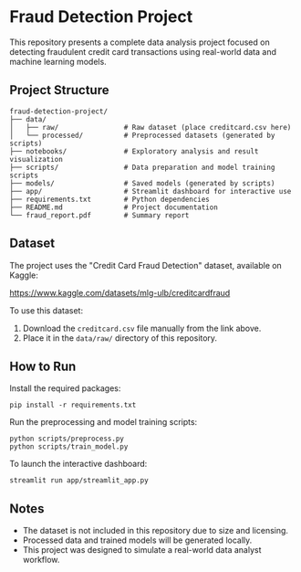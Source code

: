 # Fraud Detection Project

This repository presents a complete data analysis project focused on detecting fraudulent credit card transactions using real-world data and machine learning models.

## Project Structure

```
fraud-detection-project/
├── data/
│   ├── raw/                # Raw dataset (place creditcard.csv here)
│   └── processed/          # Preprocessed datasets (generated by scripts)
├── notebooks/              # Exploratory analysis and result visualization
├── scripts/                # Data preparation and model training scripts
├── models/                 # Saved models (generated by scripts)
├── app/                    # Streamlit dashboard for interactive use
├── requirements.txt        # Python dependencies
├── README.md               # Project documentation
└── fraud_report.pdf        # Summary report
```

## Dataset

The project uses the "Credit Card Fraud Detection" dataset, available on Kaggle:

https://www.kaggle.com/datasets/mlg-ulb/creditcardfraud

To use this dataset:

1. Download the `creditcard.csv` file manually from the link above.
2. Place it in the `data/raw/` directory of this repository.

## How to Run

Install the required packages:

```
pip install -r requirements.txt
```

Run the preprocessing and model training scripts:

```
python scripts/preprocess.py
python scripts/train_model.py
```

To launch the interactive dashboard:

```
streamlit run app/streamlit_app.py
```

## Notes

- The dataset is not included in this repository due to size and licensing.
- Processed data and trained models will be generated locally.
- This project was designed to simulate a real-world data analyst workflow.